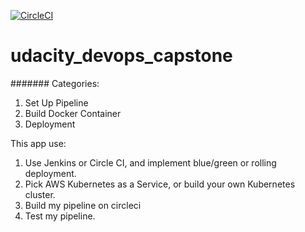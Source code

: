 [![CircleCI](https://circleci.com/gh/long161711/capstoneProject.svg?style=svg)](https://circleci.com/gh/long161711/capstoneProject)
# udacity_devops_capstone

#######
Categories:
1. Set Up Pipeline
2. Build Docker Container
3. Deployment

This app use:
1. Use Jenkins or Circle CI, and implement blue/green or rolling deployment.
2. Pick AWS Kubernetes as a Service, or build your own Kubernetes cluster.
3. Build my pipeline on circleci
4. Test my pipeline.
